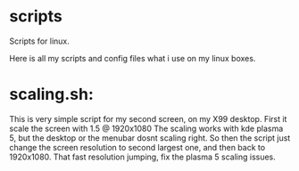# scripts
Scripts for linux.

Here is all my scripts and config files what i use on my linux boxes.

# scaling.sh:
This is very simple script for my second screen, on my X99 desktop.
First it scale the screen with 1.5 @ 1920x1080
The scaling works with kde plasma 5, but the desktop or the menubar dosnt scaling right.
So then the script just change the screen resolution to second largest one, and then back to 1920x1080.
That fast resolution jumping, fix the plasma 5 scaling issues.
